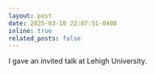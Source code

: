 ```yaml
---
layout: post
date: 2025-03-10 22:07:51-0400
inline: true
related_posts: false
---
```

I gave an invited talk at Lehigh University.